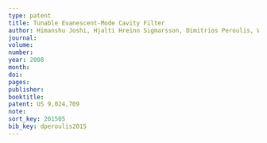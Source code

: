 ```yaml
---
type: patent
title: Tunable Evanescent-Mode Cavity Filter
author: Himanshu Joshi, Hjalti Hreinn Sigmarsson, Dimitrios Peroulis, William J Chappell, Xiaoguang Liu
journal:
volume:
number:
year: 2008
month: 
doi:
pages:
publisher:
booktitle:
patent: US 9,024,709
note:
sort_key: 201505
bib_key: dperoulis2015
---
```

